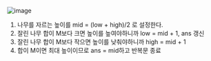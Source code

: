 ![image](https://user-images.githubusercontent.com/33195517/188528988-7b433e35-f62f-4ee6-9a34-97421c7fc651.png)
1. 나무를 자르는 높이를 mid = (low + high)/2 로 설정한다.
2. 잘린 나무 합이 M보다 크면 높이를 높여야하니까 low = mid + 1, ans 갱신
3. 잘린 나무 합이 M보다 작으면 높이를 낮춰야하니까 high = mid + 1
4. 합이 M이면 최대 높이이므로 ans = mid하고 반복문 종료
